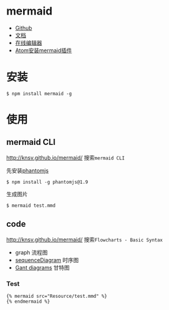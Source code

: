 # mermaid

* [Github](https://github.com/knsv/mermaid)
* [文档](http://knsv.github.io/mermaid/)
* [在线编辑器](http://knsv.github.io/mermaid/live_editor/)
* [Atom安装mermaid插件](https://atom.io/packages/atom-mermaid)

# 安装

```shell
$ npm install mermaid -g
```

# 使用

## mermaid CLI

<http://knsv.github.io/mermaid/> 搜索`mermaid CLI`

先安装[phantomjs](https://github.com/ariya/phantomjs)

```shell
$ npm install -g phantomjs@1.9
```

生成图片

```
$ mermaid test.mmd
```

## code

<http://knsv.github.io/mermaid/> 搜索`Flowcharts - Basic Syntax`

* graph 流程图
* [sequenceDiagram](http://knsv.github.io/mermaid/#sequence-diagrams) 时序图
* [Gant diagrams](http://knsv.github.io/mermaid/) 甘特图

### Test

```
{% mermaid src="Resource/test.mmd" %}
{% endmermaid %}
```
